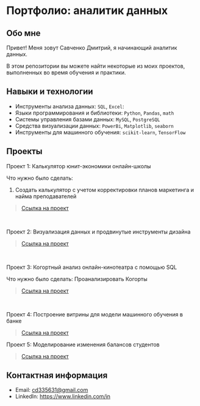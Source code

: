# Портфолио: аналитик данных

## Обо мне 

Привет! Меня зовут Савченко Дмитрий, я начинающий аналитик данных. 


В этом репозитории вы можете найти некоторые из моих проектов, выполненных во время обучения и практики.
<br>

## Навыки и технологии
- Инструменты анализа данных: ``SQL``, ``Excel``: 
- Языки программирования и библиотеки: ``Python``, ``Pandas``, ``math`` 
- Системы управления базами данных: ``MySQL``, ``PostgreSQL``
- Средства визуализации данных: ``PowerBi``, ``Matplotlib``, ``seaborn``
- Инструменты для машинного обучения: ``scikit-learn``, ``TensorFlow``



## Проекты
<p> Проект 1: Калькулятор юнит-экономики онлайн-школы</p>
<p>Что нужно было сделать:<p>
<ol>
  <li>Создать калькулятор с учетом корректировки планов маркетинга и найма преподавателей </li>
  
</ol>




> <a href="https://github.com/cd9000/Sav/blob/main/18%2001_36_5663c65018042bd5.312603211020_57_3063bdd13a33d2f6.41123423%D0%94%D0%BE%D0%BC%D0%B0%D1%88%D0%BD%D1%8F%D1%8F%D1%80%D0%B0%D0%B1%D0%BE%D1%82%D0%B0.%D0%A1%D0%B1%D0%BE%D1%80%D0%BA%D0%B0%D0%BA%D0%B0%D0%BB%D1%8C%D0%BA%D1%83%D0%BB%D1%8F%D1%82%D0%BE%D1%80%D0%B0%D1%8E%D0%BD%D0%B8%D1%82%D1%8D%D0%BA%D0%BE%D0%BD%D0%BE%D0%BC%D0%B8%D0%BA%D0%B82.xlsx">Ссылка на проект</a>
 

<br> 

<p> Проект 2: Визуализация данных и продвинутые инструменты дизайна</p>

> <a href="https://github.com/cd9000/Sav/blob/main/%D0%92%D0%B8%D0%B7%D1%83%D0%B0%D0%BB%D0%B8%D0%B7%D0%B0%D1%86%D0%B8%D1%8F%20%D0%B4%D0%B0%D0%BD%D0%BD%D1%8B%D1%85%20%D0%B8%20%D0%BF%D1%80%D0%BE%D0%B4%D0%B2%D0%B8%D0%BD%D1%83%D1%82%D1%8B%D0%B5%20%D0%B8%D0%BD%D1%81%D1%82%D1%80%D1%83%D0%BC%D0%B5%D0%BD%D1%82%D1%8B%20%D0%B4%D0%B8%D0%B7%D0%B0%D0%B9%D0%BD%D0%B0.xlsx">Ссылка на проект</a>
 

<br> 
<p> Проект 3: Когортный анализ онлайн-кинотеатра с помощью SQL</p>
<p>Что нужно было сделать: Проанализировать Когорты <p>


  
> <a href="https://github.com/cd9000/Sav/blob/main/%D0%9A%D0%BE%D0%B3%D0%BE%D1%80%D1%82%D0%BD%D1%8B%D0%B9%20%D0%B0%D0%BD%D0%B0%D0%BB%D0%B8%D0%B7.xlsx">Ссылка на проект</a>

<br> 
<p>Проект 4: Построение витрины для модели машинного обучения в банке </p> 

> <a href="https://github.com/cd9000/Sav/blob/main/%D0%B3%D0%BF2.json">Ссылка на проект</a>

 

<p>Проект 5: Моделирование изменения балансов студентов</p> 


> <a href="https://github.com/cd9000/Sav/blob/main/%D0%B3%D0%BF3.json">Ссылка на проект</a>

 


## Контактная информация
- Email: cd335631@gmail.com
- LinkedIn: https://www.linkedin.com/in

